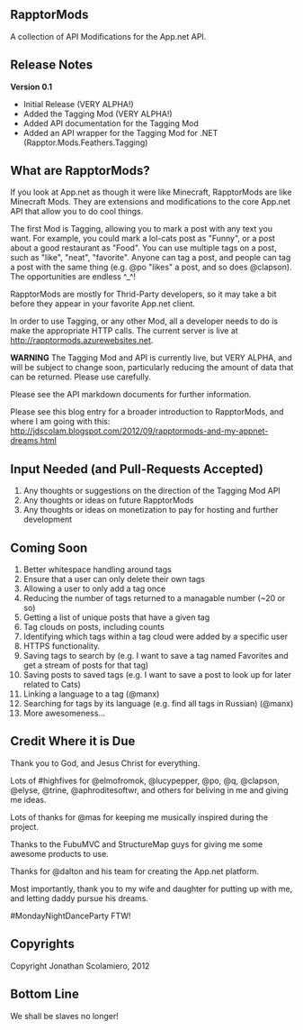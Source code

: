 RapptorMods
--

A collection of API Modifications for the App.net API.

Release Notes
--
**Version 0.1**
- Initial Release (VERY ALPHA!)
- Added the Tagging Mod (VERY ALPHA!)
- Added API documentation for the Tagging Mod
- Added an API wrapper for the Tagging Mod for .NET (Rapptor.Mods.Feathers.Tagging)

What are RapptorMods?
--

If you look at App.net as though it were like Minecraft, RapptorMods are like Minecraft Mods.  They are extensions and modifications to the core App.net API that allow you to do cool things.

The first Mod is Tagging, allowing you to mark a post with any text you want.  For example, you could mark a lol-cats post as "Funny", or a post about a good restaurant as "Food".
You can use multiple tags on a post, such as "like", "neat", "favorite".  Anyone can tag a post, and people can tag a post with the same thing (e.g. @po "likes" a post, and so does @clapson).
The opportunities are endless ^_^!

RapptorMods are mostly for Thrid-Party developers, so it may take a bit before they appear in your favorite App.net client.

In order to use Tagging, or any other Mod, all a developer needs to do is make the appropriate HTTP calls.  The current server is live at http://rapptormods.azurewebsites.net.

**WARNING**
The Tagging Mod and API is currently live, but VERY ALPHA, and will be subject to change soon, particularly reducing the amount of data that can be returned.  Please use carefully.

Please see the API markdown documents for further information.

Please see this blog entry for a broader introduction to RapptorMods, and where I am going with this: http://jdscolam.blogspot.com/2012/09/rapptormods-and-my-appnet-dreams.html

Input Needed (and Pull-Requests Accepted)
--

1. Any thoughts or suggestions on the direction of the Tagging Mod API
1. Any thoughts or ideas on future RapptorMods
1. Any thoughts or ideas on monetization to pay for hosting and further development

Coming Soon
--

1. Better whitespace handling around tags
1. Ensure that a user can only delete their own tags
1. Allowing a user to only add a tag once
1. Reducing the number of tags returned to a managable number (~20 or so)
1. Getting a list of unique posts that have a given tag
1. Tag clouds on posts, including counts
1. Identifying which tags within a tag cloud were added by a specific user
1. HTTPS functionality.
1. Saving tags to search by (e.g. I want to save a tag named Favorites and get a stream of posts for that tag)
1. Saving posts to saved tags (e.g. I want to save a post to look up for later related to Cats)
1. Linking a language to a tag (@manx)
1. Searching for tags by its language (e.g. find all tags in Russian) (@manx)
1. More awesomeness...


Credit Where it is Due
--

Thank you to God, and Jesus Christ for everything.

Lots of #highfives for @elmofromok, @lucypepper, @po, @q, @clapson, @elyse, @trine, @aphroditesoftwr, and others for beliving in me and giving me ideas.

Lots of thanks for @mas for keeping me musically inspired during the project.

Thanks to the FubuMVC and StructureMap guys for giving me some awesome products to use.

Thanks for @dalton and his team for creating the App.net platform.

Most importantly, thank you to my wife and daughter for putting up with me, and letting daddy pursue his dreams.

#MondayNightDanceParty FTW!

Copyrights
--

Copyright Jonathan Scolamiero, 2012

Bottom Line
--

We shall be slaves no longer!